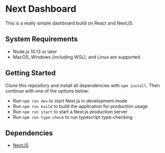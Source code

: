 # Next Dashboard

This is a really simple dashboard build on React and NextJS.

## System Requirements

* Node.js 10.13 or later
* MacOS, Windows (including WSL), and Linux are supported

## Getting Started

Clone this repository and install all dependencies with `npm install`. Then continue with one of the options below:

* Run `npm run dev` to start Next.js in development mode
* Run `npm run build` to build the application for production usage
* Run `npm run start` to start a Next.js production server
* Run `npm run type-check` to run typescript type-checking

## Dependencies

* [NextJS](https://nextjs.org)
